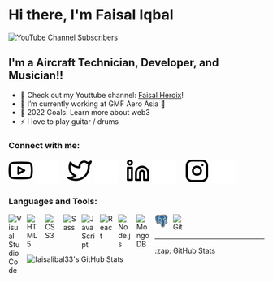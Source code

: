# Hi there, I'm Faisal Iqbal 

[![YouTube Channel Subscribers](https://img.shields.io/youtube/channel/subscribers/UCqlu47qCXW6V6VAqRV7_DPw?logo=youtube&logoColor=red&style=for-the-badge)][youtube]

## I'm a Aircraft Technician, Developer, and Musician!!

- 🔭 Check out my Youttube channel: [Faisal Heroix][youtube]!
- 🌱 I’m currently working at GMF Aero Asia 🤣
- 🥅 2022 Goals: Learn more about web3
- ⚡ I love to play guitar / drums

### Connect with me:

[![website](./img/youtube-light.svg)](https://www.youtube.com/channel/UCqlu47qCXW6V6VAqRV7_DPw#gh-light-mode-only)
[![website](./img/youtube-dark.svg)](https://www.youtube.com/channel/UCqlu47qCXW6V6VAqRV7_DPw#gh-dark-mode-only)
&nbsp;&nbsp;
[![website](./img/twitter-light.svg)](https://twitter.com/faisalibal#gh-light-mode-only)
[![website](./img/twitter-dark.svg)](https://twitter.com/faisalibal#gh-dark-mode-only)
&nbsp;&nbsp;
[![website](./img/linkedin-light.svg)](https://www.linkedin.com/in/faisal-iqbal33#gh-light-mode-only)
[![website](./img/linkedin-dark.svg)](https://www.linkedin.com/in/faisal-iqbal33#gh-dark-mode-only)
&nbsp;&nbsp;
[![website](./img/instagram-light.svg)](https://www.instagram.com/faisalibal#gh-light-mode-only)
[![website](./img/instagram-dark.svg)](https://www.instagram.com/faisalibal#gh-dark-mode-only)

### Languages and Tools:

<img align="left" alt="Visual Studio Code" width="26px" src="https://cdn.jsdelivr.net/gh/devicons/devicon/icons/vscode/vscode-original.svg" style="padding-right:10px;" />
<img align="left" alt="HTML5" width="26px" src="https://cdn.jsdelivr.net/gh/devicons/devicon/icons/html5/html5-original.svg" style="padding-right:10px;" />
<img align="left" alt="CSS3" width="26px" src="https://cdn.jsdelivr.net/gh/devicons/devicon/icons/css3/css3-original.svg" style="padding-right:10px;" />
<img align="left" alt="Sass" width="26px" src="https://cdn.jsdelivr.net/gh/devicons/devicon/icons/sass/sass-original.svg" style="padding-right:10px;" />
<img align="left" alt="JavaScript" width="26px" src="https://cdn.jsdelivr.net/gh/devicons/devicon/icons/javascript/javascript-original.svg" style="padding-right:10px;" />
<img align="left" alt="React" width="26px" src="https://cdn.jsdelivr.net/gh/devicons/devicon/icons/react/react-original.svg" style="padding-right:10px;" />
<img align="left" alt="Node.js" width="26px" src="https://cdn.jsdelivr.net/gh/devicons/devicon/icons/nodejs/nodejs-original.svg" style="padding-right:10px;" />
<img align="left" alt="MongoDB" width="26px" src="https://cdn.jsdelivr.net/gh/devicons/devicon/icons/mongodb/mongodb-original.svg" style="padding-right:10px;" />
<img align="left" alt="Postgresql" width="26px" src="https://github.com/devicons/devicon/blob/v2.14.0/icons/postgresql/postgresql-original.svg" style="padding-right:10px;" />
<img align="left" alt="Git" width="26px" src="https://cdn.jsdelivr.net/gh/devicons/devicon/icons/git/git-original.svg" style="padding-right:10px;" />

<br />
<br />

---

  <summary>:zap: GitHub Stats</summary>

  <img align="left" alt="faisalibal33's GitHub Stats" src="https://github-readme-stats.vercel.app/api?username=faisalibal33&show_icons=true&hide_border=false&title_color=ff652f&icon_color=FFE400&bg_color=09131B&text_color=ffffff&border_color=0c1a25" />

[youtube]: https://www.youtube.com/channel/UCqlu47qCXW6V6VAqRV7_DPw
[instagram]: https://www.instagram.com/faisalibal
[linkedin]: https://www.linkedin.com/in/faisal-iqbal33/
